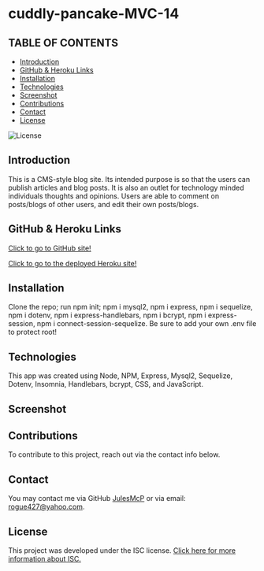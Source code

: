 # cuddly-pancake-MVC-14

## TABLE OF CONTENTS
* [Introduction](#INTRODUCTION)
* [GitHub & Heroku Links](#LINK)
* [Installation](#INSTALLATION)
* [Technologies](#TECHNOLOGIES)
* [Screenshot](#SCREENSHOT)
* [Contributions](#CONTRIBUTIONS)
* [Contact](#CONTACT)
* [License](#LICENSE)


![License](https://img.shields.io/badge/License-ISC-blue)

## Introduction

This is a CMS-style blog site. Its intended purpose is so that the users can publish articles and blog posts. It is also an outlet for technology minded individuals thoughts and opinions. Users are able to comment on posts/blogs of other users, and edit their own posts/blogs.

## GitHub & Heroku Links

[Click to go to GitHub site!](https://github.com/JulesMcP/cuddly-pancake-MVC-14)

[Click to go to the deployed Heroku site!](https://floating-crag-66837.herokuapp.com/)

## Installation

Clone the repo; run npm init; npm i mysql2, npm i express, npm i sequelize, npm i dotenv, npm i express-handlebars, npm i bcrypt, npm i express-session, npm i connect-session-sequelize. Be sure to add your own .env file to protect root!

## Technologies

This app was created using Node, NPM, Express, Mysql2, Sequelize, Dotenv, Insomnia, Handlebars, bcrypt, CSS, and JavaScript.

## Screenshot


## Contributions

To contribute to this project, reach out via the contact info below.

## Contact

You may contact me via GitHub [JulesMcP](https://github.com/JulesMcP) or via email: [rogue427@yahoo.com](mailto:rogue427@yahoo.com).

## License

This project was developed under the ISC license.
[Click here for more information about ISC.](https://opensource.org/licenses/ISC)
